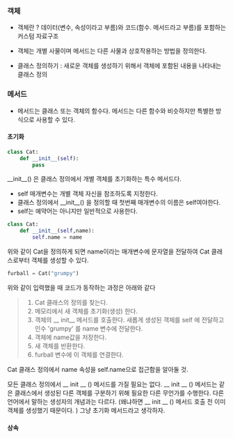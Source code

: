
### 객체
- 객체란 ? 데이터(변수, 속성이라고 부름)와 코드(함수. 메서드라고 부름)를 포함하는 커스텀 자료구조 
- 객체는 개별 사물이며 메서드는 다른 사물과 상호작용하는 방법을 정의한다. 


- 클래스 정의하기 : 새로운 객체를 생성하기 위해서 객체에 포함된 내용을 나타내는 클래스 정의 

### 메서드
- 메서드는 클래스 또는 객체의 함수다. 메서드는 다른 함수와 비슷하지만 특별한 방식으로 사용할 수 있다.
#### 초기화 
```python
class Cat:
	def __init__(self):
		pass
```
\_\_init\_\_() 은 클래스 정의에서 개별 객체를 초기화하는 특수 메서드다.
- self 매개변수는 개별 객체 자신을 참조하도록 지정한다. 
- 클래스 정의에서 \_\_init\_\_() 을 정의할 때 첫번째 매개변수의 이름은 self여야한다.
- self는 예약어는 아니지만 일반적으로 사용한다. 
```python
class Cat:
	def __init__(self,name):
		self.name = name
```
위와 같이 Cat을 정의하게 되면 name이라는 매개변수에 문자열을 전달하여 Cat 클래스로부터 객체를 생성할 수 있다. 
```python
furball = Cat("grumpy")
```
위와 같이 입력했을 때 코드가 동작하는 과정은 아래와 같다
> 1. Cat 클래스의 정의를 찾는다.
> 2. 메모리에서 새 객체를 초기화(생성) 한다. 
> 3. 객체의 \_\_ init\_\_ 메서드를 호출한다. 새롭게 생성된 객체를 self 에 전달하고 인수 'grumpy' 를 name 변수에 전달한다. 
> 4. 객체에 name값을 저장한다.
> 5. 새 객체를 반환한다.
> 6. furball 변수에 이 객체를 연결한다. 

Cat 클래스 정의에서 name 속성을 self.name으로 접근함을 알아둘 것.

모든 클래스 정의에서 \_\_ init \_\_ () 메서드를 가질 필요는 없다.  \_\_ init \_\_ () 메서드는 같은 클래스에서 생성된 다른 객체를 구분하기 위해 필요한 다른 무언가를 수행한다. 다른 언어에서 말하는 생성자의 개념과는 다르다. (왜냐하면  \_\_ init \_\_ ()  메서드 호출 전 이미 객체를 생성했기 때문이다. ) 그냥 초기화 메서드라고 생각하자. 

#### 상속

